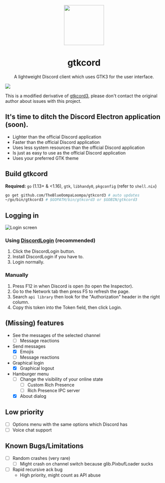 <p align="center">
	
<img width="128" src="logo.png" />
<h1 align="center">gtkcord</h1>
<p  align="center">A lightweight Discord client which uses GTK3 for the user interface.</p>

<img src=".readme-resources/images/screenshot6.png" />

</p>

This is a modified derivative of [gtkcord3](https://github.com/diamondburned/gtkcord3), please don't contact the original author about issues with this project.

## It's time to ditch the Discord Electron application (soon).

- Lighter than the official Discord application
- Faster than the official Discord application
- Uses less system resources than the official Discord application
- Is just as easy to use as the official Discord application
- Uses your preferred GTK theme

## Build gtkcord
**Required:** `go` (1.13+ & <1.16), `gtk`, `libhandy0`, `pkgconfig` (refer to `shell.nix`)

```sh
go get github.com/TheBlueOompaLoompa/gtkcord3 # auto updates
~/go/bin/gtkcord3 # $GOPATH/bin/gtkcord3 or $GOBIN/gtkcord3
```

## Logging in

![Login screen](.readme-resources/images/login.png)

### Using [DiscordLogin](https://github.com/diamondburned/discordlogin) (recommended)

1. Click the DiscordLogin button.
2. Install DiscordLogin if you have to.
3. Login normally.

### Manually

1. Press F12 in when Discord is open (to open the Inspector).
2. Go to the Network tab then press F5 to refresh the page.
3. Search `api library` then look for the "Authorization" header in the right column.
5. Copy this token into the Token field, then click Login.

## (Missing) features

- See the messages of the selected channel
	- [ ] Message reactions
- Send messages
	- [x] Emojis
	- [ ] Message reactions
- Graphical login
	- [x] Graphical logout
- Hamburger menu
	- [ ] Change the visibility of your online state
		- [ ] Custom Rich Presence
		- [ ] Rich Presence IPC server
	- [x] About dialog

## Low priority

- [ ] Options menu with the same options which Discord has
- [ ] Voice chat support

## Known Bugs/Limitations

- [ ] Random crashes (very rare)
	- [ ] Might crash on channel switch because glib.PixbufLoader sucks
- [ ] Rapid recursive ack bug
	- High priority, might count as API abuse
